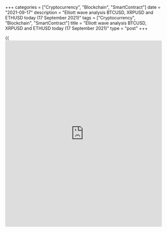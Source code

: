 +++
categories = ["Cryptocurrency", "Blockchain", "SmartContract"]
date = "2021-09-17"
description = "Elliott wave analysis BTCUSD, XRPUSD and ETHUSD today (17 September 2021)"
tags = ["Cryptocurrency", "Blockchain", "SmartContract"]
title = "Elliott wave analysis BTCUSD, XRPUSD and ETHUSD today (17 September 2021)"
type = "post"
+++

{{<iframe id="large-banner" src="https://www.bounty.group/#slide=1.0" width="100%" height="600" scrolling="no" style="border: 0px solid rgb(216, 221, 230); border-radius: 3px;">}}

2021-09-17

2021-09-17

Short-term forecast for BTCUSD, XRPUSD and ETHUSD 17.09.2021Roman Onegin

I welcome my readers!

I have prepared a short-term cryptocurrency forecast based on Elliott
wave analysis of Bitcoin, Ripple, and Ethereum. I offer entry signals to
trade each cryptocurrency.

Cryptocurrency pairs are declining in the third impulse waves.

The article covers the following subjects:

##  **Elliott wave Bitcoin analysis**

The BTCUSD market continues forming the impulse down wave. Corrective
wave 2 has completed as a triple combination [W]-[X]-[Y]-[X]-[Z]. The
downtrend should continue over the next few days. The price will
continue falling in wave 3 to a level below 41800.00. One could enter
short trades in the current situation.

### Trading plan for [BTCUSD][1] today:

Sell 48028.50, TP 41800.00

* * *

##  **Elliott wave Ripple analysis**

It is clear from the most recent section of the XRPUSD price chart that
the first two sub-waves 1 and 2 of the new bearish impulse have
completed. The market is declining in sub-wave 3. Sub-waves [1]-[2] seem
to have completed, and the price should continue falling in the
remaining three sub-waves to a level below 0.950. Therefore, one could
enter sell trades in the current situation.

### Trading plan for [XRPUSD][2] **** today:

Sell 1.097, TP 0.950

* * *

##  **Elliott wave Ethereum analysis**

There is developing the new down wave as a five-wave impulse 1-2-3-4-5.
Corrective wave 2 must have completed as a double three [W]-[X]-[Y].
There is developing impulse 3. The Ethereum price should continue
falling in sub-wave to a level below 2895.00. One could enter sell
trades in the current situation.

### Trading plan for [ETHUSD][3] **** today:

Sell 3569.02, TP 2895.00

* * *

P.S. Did you like my article? Share it in social networks: it will be
the best “thank you" :)

Ask me questions and comment below. I’ll be glad to answer your
questions and give necessary explanations.

 **Useful links:**

  * I recommend trying to trade with a reliable broker [here][4]. The system allows you to trade by yourself or copy successful traders from all across the globe.
  * Use my promo-code BLOG for getting deposit bonus 50% on LiteForex platform. Just enter this code in the appropriate field while [depositing][5] your trading account.
  * Telegram chat for traders: <t.me/liteforexengchat>. We are sharing the signals and trading experience
  * Telegram channel with high-quality analytics, Forex reviews, training articles, and other useful things for traders <t.me/liteforex>

## Price chart of BTCUSD in real time mode

The content of this article reflects the author’s opinion and does not
necessarily reflect the official position of LiteForex. The material
published on this page is provided for informational purposes only and
should not be considered as the provision of investment advice for the
purposes of Directive 2004/39/EC.

Rate this article:

{{value}}

( {{count}} {{title}} )

   1. my.liteforex.com/trading/chart?symbol=BTCUSD
   2. my.liteforex.com/trading/chart?symbol=XRPUSD
   3. my.liteforex.com/trading/chart?symbol=ETHUSD
   4. my.liteforex.com/?category=analysts-opinions&slug=short-term-forecast-for-[BTC](https://www.playgroundfx.com/blog/who-is-the-creator-of-bitcoin/)usd-xrpusd-and-ethusd-17092021&openPopup=%2Fregistration%2Fpopup&utm_source=blog&utm_medium=article&utm_campaign=bonus
   5. my.liteforex.com/deposit/?category=analysts-opinions&slug=short-term-forecast-for-[BTC](https://www.playgroundfx.com/blog/who-is-the-creator-of-bitcoin/)usd-xrpusd-and-ethusd-17092021&promo_code=BLOG&utm_source=blog&utm_medium=article&utm_campaign=bonus